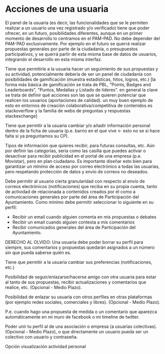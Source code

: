 # Acciones de una usuaria

El panel de la usuaria (es decir, las funcionalidades que se le permiten
realizar a un usuario una vez registrado y/o verificado) tiene que poder
ofrecer, en un futuro, posibilidades diferentes, aunque en un primer
momento de desarrollo lo centramos en el PAM-PAD. No debe depender del
PAM-PAD exclusivamente. Por ejemplo en el futuro se querrá realizar
propuestas generales por parte de la ciudadanía, o presupuestos
participativos, y se querrá partir de esta misma base de datos de
usuarios, integrando el desarrollo en esta misma interfaz.

Tiene que permitirle a la usuaria hacer un seguimiento de sus propuestas
y su actividad, potencialmente debería de ser un panel de ciudadanía con
posibilidades de gamificación (muestra estadísticas, hitos, logros,
etc.) [la forma más básica de gamificación se trata de PBL, "Points,
Badges and Leaderboards", "Puntos, Medallas y Listado de líderes". en
general la clave se trata de definir qué acciones son las que se quieren
potenciar que realicen los usuarios (aportaciones de calidad). un muy
buen ejemplo de esto en entornos de creación colaborativa/competitiva de
contenidos es stackoverflow y la familia de webs de preguntas y
respuestas stackexchange]

Tiene que permitir a la usuaria cambiar y/o añadir información personal
dentro de la ficha de usuaria (p.e. barrio en el que vive \<- esto no se
si hace falta si ya preguntamos su CP).

Tipos de información que quieres recibir, para futuras consultas, etc.
Aún por definir las categorías, seria como las casilla que puedes
activar o desactivar para recibir publicidad en el portal de una empresa
(p.e. Movistar), pero en plan ciudadano. Es importante diseñar esto bien
para garantizar un mínimo de acceso por correo electrónico a todas las
usuarias, pero respetando protección de datos y envío de correos no
deseados.

Debe permitir al usuario cierta granularidad con respecto al envío de
correos electrónicos (notificaciones) que reciba en su propia cuenta,
tanto de actividad de relacionada a contenidos creados por él como a
comunicaciones generales por parte del área de Participación del
Ayuntamiento. Como mínimo debe permitir seleccionar lo siguiente en su
perfil:

* Recibir un email cuando alguien comenta en mis propuestas o debates
* Recibir un email cuando alguien contesta a mis comentarios
* Recibir comunicados generales del área de Participación del
Ayuntamiento.

DERECHO AL OLVIDO: Una usuaria debe poder borrar su perfil para
siempre, sus comentarios y propuestas quedarán asignados a un número
sin que pueda saberse quién es.

Tiene que permitir a la usuaria cambiar sus preferencias
(notificaciones, etc.)

Posibilidad de seguir/enlazarse/hacerse amigo con otra usuaria para
estar al tanto de sus propuestas, recibir actualizaciones y comentarios
que realice, etc. (Opcional - Medio Plazo).

Posibilidad de enlazar su usuaria con otros perfiles en otras
plataformas (por ejemplo redes sociales, comerciales y libres).
 (Opcional - Medio Plazo).

P.e. cuando hago una propuesta de medida o un comentario que aparezca
automáticamente en mi muro de facebook o mi timeline de twitter.

Poder unir tu perfil al de una asociación o empresa (a usuarias
colectivas). (Opcional - Medio Plazo), o que directamente un usuario
pueda ser un colectivo con usuario y contraseña.

Opción visualización actividad personal